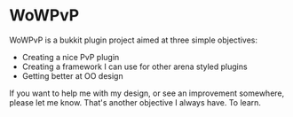 # WoWPvP

WoWPvP is a bukkit plugin project aimed at three simple objectives:

  - Creating a nice PvP plugin
  - Creating a framework I can use for other arena styled plugins
  - Getting better at OO design

If you want to help me with my design, or see an improvement somewhere, please let me know. That's another objective I always have. To learn.
